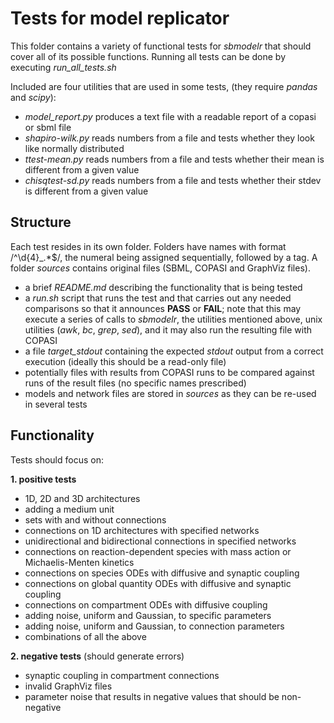 # Tests for model replicator

This folder contains a variety of functional tests for *sbmodelr* that should cover all of its possible functions. Running all tests can be done by executing *run_all_tests.sh*

Included are four utilities that are used in some tests, (they require *pandas* and *scipy*):
 - *model_report.py* produces a text file with a readable report of a copasi or sbml file
 - *shapiro-wilk.py* reads numbers from a file and tests whether they look like normally distributed 
 - *ttest-mean.py* reads numbers from a file and tests whether their mean is different from a given value
 - *chisqtest-sd.py* reads numbers from a file and tests whether their stdev is different from a given value
 
## Structure

Each test resides in its own folder. Folders have names with format /^\d{4}_.*$/, the numeral being assigned sequentially, followed by a tag. A folder *sources* contains original files (SBML, COPASI and GraphViz files).
 - a brief *README.md* describing the functionality that is being tested
 - a *run.sh* script that runs the test and that carries out any needed comparisons so that it announces **PASS** or **FAIL**; note that this may execute a series of calls to *sbmodelr*, the utilities mentioned above, unix utilities (*awk*, *bc*, *grep*, *sed*), and it may also run the resulting file with COPASI
 - a file *target_stdout* containing the expected *stdout* output from a correct execution (ideally this should be a read-only file)
 - potentially files with results from COPASI runs to be compared against runs of the result files (no specific names prescribed)
 - models and network files are stored in *sources* as they can be re-used in several tests

## Functionality

Tests should focus on:

 **1. positive tests**

 - 1D, 2D and 3D architectures
 - adding a medium unit
 - sets with and without connections
 - connections on 1D architectures with specified networks
 - unidirectional and bidirectional connections in specified networks
 - connections on reaction-dependent species with mass action or Michaelis-Menten kinetics
 - connections on species ODEs with diffusive and synaptic coupling
 - connections on global quantity ODEs with diffusive and synaptic coupling
 - connections on compartment ODEs with diffusive coupling
 - adding noise, uniform and Gaussian, to specific parameters
 - adding noise, uniform and Gaussian, to connection parameters
 - combinations of all the above

 **2. negative tests** (should generate errors)

 - synaptic coupling in compartment connections
 - invalid GraphViz files
 - parameter noise that results in negative values that should be non-negative
